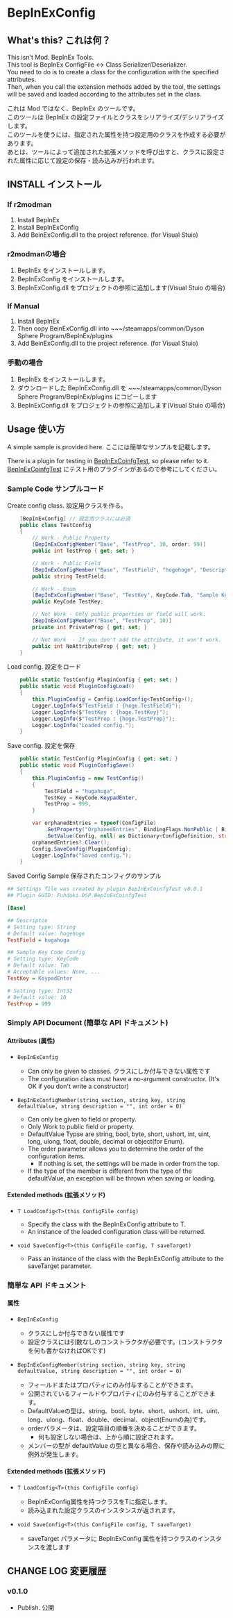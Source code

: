 # BepInExConfig

## What's this? これは何？

This isn't Mod. BepInEx Tools.  
This tool is BepInEx ConfigFile <-> Class Serializer/Deserializer.  
You need to do is to create a class for the configuration with the specified attributes.  
Then, when you call the extension methods added by the tool, the settings will be saved and loaded according to the attributes set in the class.

これは Mod ではなく、BepInEx のツールです。  
このツールは BepInEx の設定ファイルとクラスをシリアライズ/デシリアライズします。  
このツールを使うには、指定された属性を持つ設定用のクラスを作成する必要があります。  
あとは、ツールによって追加された拡張メソッドを呼び出すと、クラスに設定された属性に応じて設定の保存・読み込みが行われます。

## INSTALL インストール

### If r2modman
1. Install BepInEx
2. Install BepInExConfig
3. Add BeinExConfig.dll to the project reference. (for Visual Stuio)

### r2modmanの場合
1. BepInEx をインストールします。
2. BepInExConfig をインストールします。
3. BepInExConfig.dll をプロジェクトの参照に追加します(Visual Stuio の場合)

### If Manual
1. Install BepInEx
2. Then copy BeinExConfig.dll into ~~~/steamapps/common/Dyson Sphere Program/BepInEx/plugins
3. Add BeinExConfig.dll to the project reference. (for Visual Stuio)

### 手動の場合
1. BepInEx をインストールします。
2. ダウンロードした BepInExConfig.dll を ~~~/steamapps/common/Dyson Sphere Program/BepInEx/plugins にコピーします
3. BepInExConfig.dll をプロジェクトの参照に追加します(Visual Stuio の場合)

## Usage 使い方

A simple sample is provided here.
ここには簡単なサンプルを記載します。

There is a plugin for testing in [BepInExCoinfgTest](https://github.com/Fuhduki/FuhdukiDSPMod/tree/main/BepInExCoinfgTest), so please refer to it.
[BepInExCoinfgTest](https://github.com/Fuhduki/FuhdukiDSPMod/tree/main/BepInExCoinfgTest) にテスト用のプラグインがあるので参考にしてください。

### Sample Code サンプルコード


Create config class.
設定用クラスを作る。
``` TestConfig.cs
    [BepInExConfig] // 設定用クラスには必須
    public class TestConfig
    {
        // Work - Public Property
        [BepInExConfigMember("Base", "TestProp", 10, order: 99)]
        public int TestProp { get; set; }

        // Work - Public Field
        [BepInExConfigMember("Base", "TestField", "hogehoge", "Descripton", order: 0)]
        public string TestField;

        // Work - Enum
        [BepInExConfigMember("Base", "TestKey", KeyCode.Tab, "Sample Key Code Config", order: 1)]
        public KeyCode TestKey;

        // Not Work - Only public properties or field will work.
        [BepInExConfigMember("Base", "TestProp", 10)]
        private int PrivateProp { get; set; }

        // Not Work  - If you don't add the attribute, it won't work.
        public int NoAttributeProp { get; set; }
    }
```

Load config.
設定をロード
```LoadConfig.cs
    public static TestConfig PluginConfig { get; set; }
    public static void PluginConfigLoad()
    {
        this.PluginConfig = Config.LoadConfig<TestConfig>();
        Logger.LogInfo($"TestField : {hoge.TestField}");
        Logger.LogInfo($"TestKey : {hoge.TestKey}");
        Logger.LogInfo($"TestProp : {hoge.TestProp}");
        Logger.LogInfo("Loaded config.");
    }
```

Save config.
設定を保存
```SaveConfig.cs
    public static TestConfig PluginConfig { get; set; }
    public static void PluginConfigSave()
    {
        this.PluginConfig = new TestConfig()
        {
            TestField = "hugahuga",
            TestKey = KeyCode.KeypadEnter,
            TestProp = 999,
        }

        var orphanedEntries = typeof(ConfigFile)
            .GetProperty("OrphanedEntries", BindingFlags.NonPublic | BindingFlags.Instance)
            .GetValue(Config, null) as Dictionary<ConfigDefinition, string>;
        orphanedEntries?.Clear();
        Config.SaveConfig(PluginConfig);
        Logger.LogInfo("Saved config.");
    }
```

Saved Config Sample
保存されたコンフィグのサンプル
```config.cfg
## Settings file was created by plugin BepInExCoinfgTest v0.0.1
## Plugin GUID: Fuhduki.DSP.BepInExCoinfgTest

[Base]

## Descripton
# Setting type: String
# Default value: hogehoge
TestField = hugahuga

## Sample Key Code Config
# Setting type: KeyCode
# Default value: Tab
# Acceptable values: None, ...
TestKey = KeypadEnter

# Setting type: Int32
# Default value: 10
TestProp = 999
```

### Simply API Document (簡単な API ドキュメント)

#### Attributes (属性)

- `BepInExConfig`
    - Can only be given to classes. クラスにしか付与できない属性です
    - The configuration class must have a no-argument constructor. (It's OK if you don't write a constructor)

- `BepInExConfigMember(string section, string key, string defaultValue, string description = "", int order = 0)`
    - Can only be given to field or property.
    - Only Work to public field or property.
    - DefaultValue Typse are string, bool, byte, short, ushort, int, uint, long, ulong, float, double, decimal or object(for Enum).
    - The order parameter allows you to determine the order of the configuration items.
        - If nothing is set, the settings will be made in order from the top.
    - If the type of the member is different from the type of the defaultValue, an exception will be thrown when saving or loading.

#### Extended methods (拡張メソッド)

- `T LoadConfig<T>(this ConfigFile config)`
    - Specify the class with the BepInExConfig attribute to T.
    - An instance of the loaded configuration class will be returned.

- `void SaveConfig<T>(this ConfigFile config, T saveTarget)`
    - Pass an instance of the class with the BepInExConfig attribute to the saveTarget parameter.

### 簡単な API ドキュメント

#### 属性

- `BepInExConfig`
    - クラスにしか付与できない属性です
    - 設定クラスには引数なしのコンストラクタが必要です。(コンストラクタを何も書かなければOKです)

- `BepInExConfigMember(string section, string key, string defaultValue, string description = "", int order = 0)`
    - フィールドまたはプロパティにのみ付与することができます。
    - 公開されているフィールドやプロパティにのみ付与することができます。
    - DefaultValueの型は、string、bool、byte、short、ushort、int、uint、long、ulong、float、double、decimal、object(Enumの為)です。
    - orderパラメータは、設定項目の順番を決めることができます。
        - 何も設定しない場合は、上から順に設定されます。
    - メンバーの型が defaultValue の型と異なる場合、保存や読み込みの際に例外が発生します。

#### Extended methods (拡張メソッド)

- `T LoadConfig<T>(this ConfigFile config)`
    - BepInExConfig属性を持つクラスをTに指定します。
    - 読み込まれた設定クラスのインスタンスが返されます。

- `void SaveConfig<T>(this ConfigFile config, T saveTarget)`
    - saveTarget パラメータに BepInExConfig 属性を持つクラスのインスタンスを渡します

## CHANGE LOG 変更履歴

### v0.1.0

 - Publish. 公開